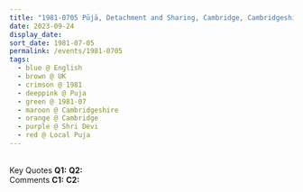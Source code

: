 ```yaml
---
title: "1981-0705 Pūjā, Detachment and Sharing, Cambridge, Cambridgeshire, UK"
date: 2023-09-24
display_date: 
sort_date: 1981-07-05
permalink: /events/1981-0705
tags:
  - blue @ English
  - brown @ UK
  - crimson @ 1981
  - deeppink @ Puja
  - green @ 1981-07
  - maroon @ Cambridgeshire
  - orange @ Cambridge
  - purple @ Shri Devi 
  - red @ Local Puja
---
```


<br>

<wave-list>
  <list-title color="DarkSeaGreen" width="55">Key Quotes</list-title>
  <list-item color="BlanchedAlmond" width="280"><b>Q1:</b> <i></i></list-item>
  <list-item color="Lavender" width="280"><b>Q2:</b> <i></i></list-item>
</wave-list>

<br>

<wave-list>
  <list-title color="DarkSeaGreen" width="55">Comments</list-title>
  <list-item color="BlanchedAlmond" width="280"><b>C1:</b> <i></i></list-item>
  <list-item color="Lavender" width="280"><b>C2:</b> <i></i></list-item>
</wave-list>